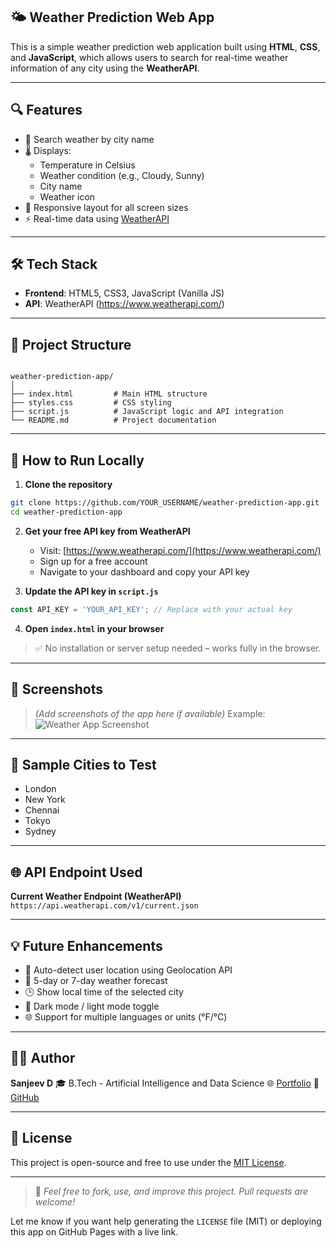 ## 🌤️ **Weather Prediction Web App**

This is a simple weather prediction web application built using **HTML**, **CSS**, and **JavaScript**, which allows users to search for real-time weather information of any city using the **WeatherAPI**.

---

## 🔍 Features

- 🔎 Search weather by city name
- 🌡️ Displays:
  - Temperature in Celsius
  - Weather condition (e.g., Cloudy, Sunny)
  - City name
  - Weather icon
- 📱 Responsive layout for all screen sizes
- ⚡ Real-time data using [WeatherAPI](https://www.weatherapi.com/)

---

## 🛠️ Tech Stack

- **Frontend**: HTML5, CSS3, JavaScript (Vanilla JS)
- **API**: WeatherAPI (https://www.weatherapi.com/)

---

## 📂 Project Structure

```

weather-prediction-app/
│
├── index.html         # Main HTML structure
├── styles.css         # CSS styling
├── script.js          # JavaScript logic and API integration
└── README.md          # Project documentation

````

---

## 🚀 How to Run Locally

1. **Clone the repository**

```bash
git clone https://github.com/YOUR_USERNAME/weather-prediction-app.git
cd weather-prediction-app
````

2. **Get your free API key from WeatherAPI**

   * Visit: [https://www.weatherapi.com/](https://www.weatherapi.com/)
   * Sign up for a free account
   * Navigate to your dashboard and copy your API key

3. **Update the API key in `script.js`**

```javascript
const API_KEY = 'YOUR_API_KEY'; // Replace with your actual key
```

4. **Open `index.html` in your browser**

> ✅ No installation or server setup needed – works fully in the browser.

---

## 📸 Screenshots

> *(Add screenshots of the app here if available)*
> Example:
> ![Weather App Screenshot](./screenshot.png)

---

## 🧪 Sample Cities to Test

* London
* New York
* Chennai
* Tokyo
* Sydney

---

## 🌐 API Endpoint Used

**Current Weather Endpoint (WeatherAPI)**
`https://api.weatherapi.com/v1/current.json`

---

## 💡 Future Enhancements

* 📍 Auto-detect user location using Geolocation API
* 📅 5-day or 7-day weather forecast
* 🕒 Show local time of the selected city
* 🎨 Dark mode / light mode toggle
* 🌐 Support for multiple languages or units (°F/°C)

---

## 🙋‍♂️ Author

**Sanjeev D**
🎓 B.Tech - Artificial Intelligence and Data Science
🌐 [Portfolio](https://sanjeev-portfolio-48.lovable.app)
🐙 [GitHub](https://github.com/SANJEEV-00)

---

## 📜 License

This project is open-source and free to use under the [MIT License](LICENSE).

---

> 💬 *Feel free to fork, use, and improve this project. Pull requests are welcome!*



Let me know if you want help generating the `LICENSE` file (MIT) or deploying this app on GitHub Pages with a live link.

